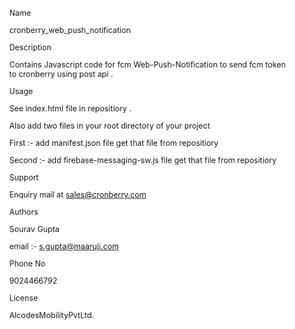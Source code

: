 Name
  
cronberry_web_push_notification

Description

Contains Javascript code for fcm Web-Push-Notification to send fcm token to cronberry using post api .

Usage

See index.html file in repositiory .

Also add two files in your root directory of your project 

First :- add manifest.json file get that file from repositiory

Second :- add firebase-messaging-sw.js file get that file from repositiory


Support

Enquiry mail at sales@cronberry.com

 Authors

 Sourav Gupta

 email :-  s.gupta@maaruji.com
 
 Phone No
 
 9024466792

 License

 AlcodesMobilityPvtLtd.
